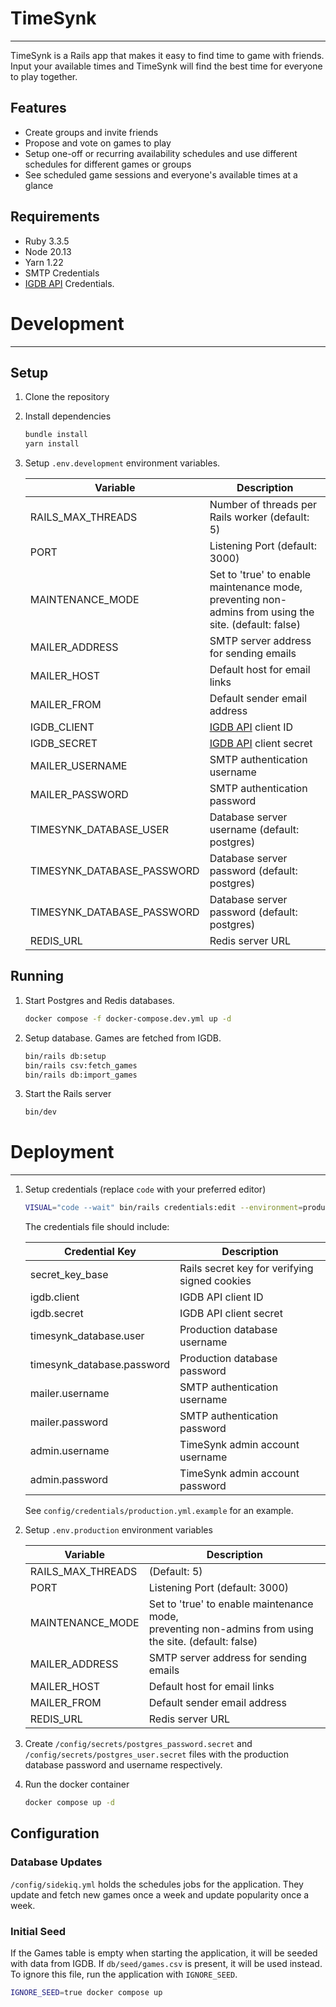 # TimeSynk
<hr>
TimeSynk is a Rails app that makes it easy to find time to game with friends. 
Input your available times and TimeSynk will find the best time for everyone to play together.

## Features
- Create groups and invite friends
- Propose and vote on games to play 
- Setup one-off or recurring availability schedules and use different schedules for different games or groups
- See scheduled game sessions and everyone's available times at a glance

## Requirements
- Ruby 3.3.5
- Node 20.13
- Yarn 1.22
- SMTP Credentials
- [IGDB API](https://api-docs.igdb.com/#getting-started) Credentials.

# Development
<hr>

## Setup

1. Clone the repository

2. Install dependencies
   ```bash
   bundle install
   yarn install
   ```

3. Setup `.env.development` environment variables.

   | Variable                   | Description                                                                                                |
   |----------------------------|------------------------------------------------------------------------------------------------------------|
   | RAILS_MAX_THREADS          | Number of threads per Rails worker (default: 5)                                                            |
   | PORT                       | Listening Port (default: 3000)                                                                             |
   | MAINTENANCE_MODE           | Set to 'true' to enable maintenance mode, <br/>preventing non-admins from using the site. (default: false) |
   | MAILER_ADDRESS             | SMTP server address for sending emails                                                                     |
   | MAILER_HOST                | Default host for email links                                                                               |
   | MAILER_FROM                | Default sender email address                                                                               |
   | IGDB_CLIENT                | [IGDB API](https://api-docs.igdb.com/#getting-started) client ID                                           |
   | IGDB_SECRET                | [IGDB API](https://api-docs.igdb.com/#getting-started) client secret                                       |
   | MAILER_USERNAME            | SMTP authentication username                                                                               |
   | MAILER_PASSWORD            | SMTP authentication password                                                                               |
   | TIMESYNK_DATABASE_USER     | Database server username (default: postgres)                                                               |
   | TIMESYNK_DATABASE_PASSWORD | Database server password (default: postgres)                                                               |
   | TIMESYNK_DATABASE_PASSWORD | Database server password (default: postgres)                                                               |
   | REDIS_URL                  | Redis server URL                                                                                           |
   

## Running

1. Start Postgres and Redis databases.
   ```bash
   docker compose -f docker-compose.dev.yml up -d
   ```

2. Setup database. Games are fetched from IGDB.
   ```bash
   bin/rails db:setup
   bin/rails csv:fetch_games
   bin/rails db:import_games
   ```
3. Start the Rails server
   ```bash
   bin/dev
   ```

# Deployment
<hr>

1. Setup credentials (replace `code` with your preferred editor)
   ```bash
   VISUAL="code --wait" bin/rails credentials:edit --environment=production
   ```
   The credentials file should include:
   
   | Credential Key             | Description                                   |
   |----------------------------|-----------------------------------------------|
   | secret_key_base            | Rails secret key for verifying signed cookies |
   | igdb.client                | IGDB API client ID                            |
   | igdb.secret                | IGDB API client secret                        |
   | timesynk_database.user     | Production database username                  |
   | timesynk_database.password | Production database password                  |
   | mailer.username            | SMTP authentication username                  |
   | mailer.password            | SMTP authentication password                  |
   | admin.username             | TimeSynk admin account username               |
   | admin.password             | TimeSynk admin account password               |

   See `config/credentials/production.yml.example` for an example.


2. Setup `.env.production` environment variables

   | Variable         | Description                                                                                                |
   |------------------|------------------------------------------------------------------------------------------------------------|
   | RAILS_MAX_THREADS | (Default: 5)                                                                                               |
   | PORT             | Listening Port (default: 3000)                                                                             |
   | MAINTENANCE_MODE | Set to 'true' to enable maintenance mode, <br/>preventing non-admins from using the site. (default: false) |
   | MAILER_ADDRESS   | SMTP server address for sending emails                                                                     |
   | MAILER_HOST      | Default host for email links                                                                               |
   | MAILER_FROM      | Default sender email address                                                                               |
   | REDIS_URL        | Redis server URL                                                                                           |


3. Create `/config/secrets/postgres_password.secret` and `/config/secrets/postgres_user.secret` files with the production database password and username respectively. 


4. Run the docker container
   ```bash
   docker compose up -d
   ```
   
## Configuration

### Database Updates
`/config/sidekiq.yml` holds the schedules jobs for the application.
They update and fetch new games once a week and update popularity once a week.

### Initial Seed
If the Games table is empty when starting the application, it will be seeded with data from IGDB. 
If `db/seed/games.csv` is present, it will be used instead. To ignore this file, run the application with `IGNORE_SEED`.
```bash
IGNORE_SEED=true docker compose up 
```